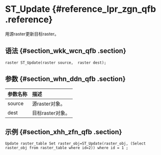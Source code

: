 # ST​\_Update {#reference_lpr_zgn_qfb .reference}

用源raster更新目标raster。

## 语法 {#section_wkk_wcn_qfb .section}

```
raster ST_Update(raster source,  raster dest);
```

## 参数 {#section_whn_ddn_qfb .section}

|参数名称|描述|
|:---|:-|
|source|源raster对象。|
|dest|目标raster对象。|

## 示例 {#section_xhh_zfn_qfb .section}

```
Update raster_table Set raster_obj=ST_Update(raster_obj, (Select raster_obj from raster_table where id=2)) where id = 1 ;
```

